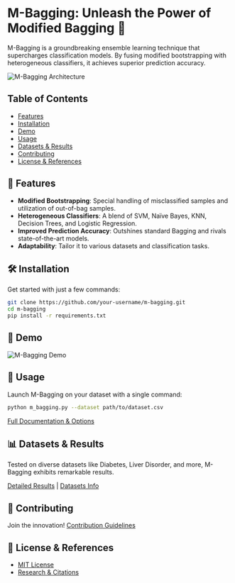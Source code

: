 
# M-Bagging: Unleash the Power of Modified Bagging 🚀

M-Bagging is a groundbreaking ensemble learning technique that supercharges classification models. By fusing modified bootstrapping with heterogeneous classifiers, it achieves superior prediction accuracy.

![M-Bagging Architecture](images/architecture.png)


## Table of Contents

- [Features](#-features)
- [Installation](#️-installation)
- [Demo](#-demo)
- [Usage](#-usage)
- [Datasets & Results](#-datasets--results)
- [Contributing](#-contributing)
- [License & References](#-license--references)

## 🌟 Features

- **Modified Bootstrapping**: Special handling of misclassified samples and utilization of out-of-bag samples.
- **Heterogeneous Classifiers**: A blend of SVM, Naïve Bayes, KNN, Decision Trees, and Logistic Regression.
- **Improved Prediction Accuracy**: Outshines standard Bagging and rivals state-of-the-art models.
- **Adaptability**: Tailor it to various datasets and classification tasks.

## 🛠️ Installation

Get started with just a few commands:
```bash
git clone https://github.com/your-username/m-bagging.git
cd m-bagging
pip install -r requirements.txt
```

## 🎥 Demo

![M-Bagging Demo](https://github.com/abhip2565/M-Bagging/assets/74866247/137da2ed-8f94-4a30-bb2c-6077b8c4f510)



## 🚀 Usage

Launch M-Bagging on your dataset with a single command:
```bash
python m_bagging.py --dataset path/to/dataset.csv
```

[Full Documentation & Options](docs/USAGE.md)

## 📊 Datasets & Results

Tested on diverse datasets like Diabetes, Liver Disorder, and more, M-Bagging exhibits remarkable results.


<p align="center><img src="https://github.com/abhip2565/M-Bagging/assets/74866247/25ff2afc-dc88-44ec-a4a8-03ab70584584" width="500" height="300"></p>


[Detailed Results](docs/RESULTS.md) | [Datasets Info](docs/DATASETS.md)

## 🤝 Contributing

Join the innovation! [Contribution Guidelines](CONTRIBUTING.md)

## 📜 License & References

- [MIT License](LICENSE.md)
- [Research & Citations](docs/REFERENCES.md)
